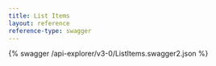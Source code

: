```yaml
---
title: List Items
layout: reference
reference-type: swagger
---
```




{% swagger /api-explorer/v3-0/ListItems.swagger2.json %}
